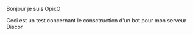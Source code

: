 Bonjour je suis OpixO

Ceci est un test concernant le consctruction d'un bot pour mon serveur Discor
